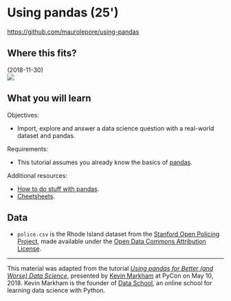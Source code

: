 # Using pandas (25')

https://github.com/maurolepore/using-pandas

## Where this fits?

(2018-11-30)  
![](https://i.imgur.com/AyyZf3T.png)

## What you will learn

Objectives: 

* Import, explore and answer a data science question with a real-world dataset and pandas.

Requirements:

* This tutorial assumes you already know the basics of [pandas](http://pandas.pydata.org/pandas-docs/stable/).

Additional resources:

* [How to do stuff with pandas](http://nbviewer.jupyter.org/github/justmarkham/pandas-videos/blob/master/pandas.ipynb).
* [Cheetsheets](https://www.dataquest.io/blog/topics/cheat-sheets/).

## Data

* `police.csv` is the Rhode Island dataset from the [Stanford Open Policing Project](https://openpolicing.stanford.edu/), made available under the [Open Data Commons Attribution License](https://opendatacommons.org/licenses/by/summary/).

----

This material was adapted from the tutorial [_Using pandas for Better (and Worse) Data Science_](https://github.com/justmarkham/pycon-2018-tutorial), presented by [Kevin Markham](http://www.dataschool.io/about/) at PyCon on May 10, 2018. Kevin Markham is the founder of [Data School](http://www.dataschool.io/), an online school for learning data science with Python.
